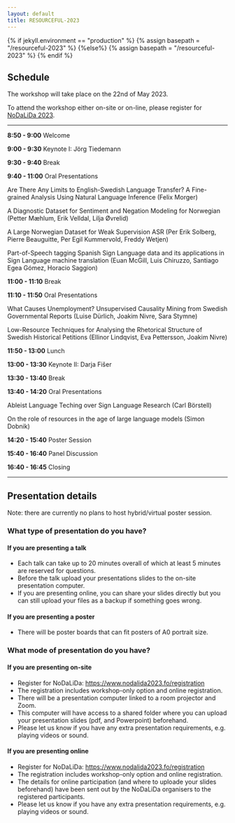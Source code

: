 ```yaml
---
layout: default
title: RESOURCEFUL-2023
---
```

{% if jekyll.environment  == "production" %}
        {% assign basepath = "/resourceful-2023" %}
        {%else%}
        {% assign basepath = "/resourceful-2023" %}
        {% endif %}

## Schedule

The workshop will take place on the 22nd of May 2023.

To attend the workshop either on-site or on-line, please register for [NoDaLiDa 2023](https://www.nodalida2023.fo/registration).


<hr>

**8:50 - 9:00** Welcome

**9:00 - 9:30** Keynote I: Jörg Tiedemann

**9:30 - 9:40** Break

**9:40 - 11:00** Oral Presentations

Are There Any Limits to English-Swedish Language Transfer? A Fine-grained Analysis Using Natural Language Inference (Felix Morger)

A Diagnostic Dataset for Sentiment and Negation Modeling for Norwegian (Petter Mæhlum, Erik Velldal, Lilja Øvrelid)

A Large Norwegian Dataset for Weak Supervision ASR (Per Erik Solberg, Pierre Beauguitte, Per Egil Kummervold, Freddy Wetjen)

Part-of-Speech tagging Spanish Sign Language data and its applications in Sign Language machine translation (Euan McGill, Luis Chiruzzo, Santiago Egea Gómez, Horacio Saggion)

**11:00 - 11:10** Break

**11:10 - 11:50** Oral Presentations

What Causes Unemployment? Unsupervised Causality Mining from Swedish Governmental Reports (Luise Dürlich, Joakim Nivre, Sara Stymne)

Low-Resource Techniques for Analysing the Rhetorical Structure of Swedish Historical Petitions (Ellinor Lindqvist, Eva Pettersson, Joakim Nivre)

**11:50 - 13:00** Lunch

**13:00 - 13:30** Keynote II: Darja Fišer

**13:30 - 13:40** Break

**13:40 - 14:20** Oral Presentations

Ableist Language Teching over Sign Language Research (Carl Börstell)

On the role of resources in the age of large language models (Simon Dobnik)

**14:20 - 15:40** Poster Session

**15:40 - 16:40** Panel Discussion

**16:40 - 16:45** Closing

<hr>



## Presentation details

Note: there are currently no plans to host hybrid/virtual poster session.


### What type of presentation do you have?

#### If you are presenting a talk

  - Each talk can take up to 20 minutes overall of which at least 5 minutes are reserved for questions.
  - Before the talk upload your presentations slides to the on-site presentation computer.
  - If you are presenting online, you can share your slides directly but you can still upload your files as a backup if something goes wrong.
  

#### If you are presenting a poster

  - There will be poster boards that can fit posters of A0 portrait size.



### What mode of presentation do you have?

#### If you are presenting on-site

  - Register for NoDaLiDa: https://www.nodalida2023.fo/registration
  - The registration includes workshop-only option and online registration.
  - There will be a presentation computer linked to a room projector and Zoom.
  - This computer will have access to a shared folder where you can upload your presentation slides (pdf, and Powerpoint) beforehand.
  - Please let us know if you have any extra presentation requirements, e.g. playing videos or sound. 

#### If you are presenting online

  - Register for NoDaLiDa: https://www.nodalida2023.fo/registration
  - The registration includes workshop-only option and online registration.
  - The details for online participation (and where to uploade your slides beforehand) have been sent out by the NoDaLiDa organisers to the registered participants.
  - Please let us know if you have any extra presentation requirements, e.g. playing videos or sound. 


